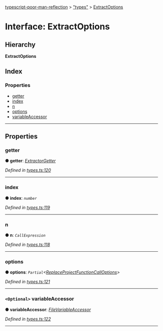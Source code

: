 [typescript-poor-man-reflection](../README.md) > ["types"](../modules/_types_.md) > [ExtractOptions](../interfaces/_types_.extractoptions.md)

# Interface: ExtractOptions

## Hierarchy

**ExtractOptions**

## Index

### Properties

* [getter](_types_.extractoptions.md#getter)
* [index](_types_.extractoptions.md#index)
* [n](_types_.extractoptions.md#n)
* [options](_types_.extractoptions.md#options)
* [variableAccessor](_types_.extractoptions.md#variableaccessor)

---

## Properties

<a id="getter"></a>

###  getter

**● getter**: *[ExtractorGetter](../modules/_types_.md#extractorgetter)*

*Defined in [types.ts:120](https://github.com/cancerberoSgx/typescript-poor-man-reflection/blob/47e2c2e/src/types.ts#L120)*

___
<a id="index"></a>

###  index

**● index**: *`number`*

*Defined in [types.ts:119](https://github.com/cancerberoSgx/typescript-poor-man-reflection/blob/47e2c2e/src/types.ts#L119)*

___
<a id="n"></a>

###  n

**● n**: *`CallExpression`*

*Defined in [types.ts:118](https://github.com/cancerberoSgx/typescript-poor-man-reflection/blob/47e2c2e/src/types.ts#L118)*

___
<a id="options"></a>

###  options

**● options**: *`Partial`<[ReplaceProjectFunctionCallOptions](_types_.replaceprojectfunctioncalloptions.md)>*

*Defined in [types.ts:121](https://github.com/cancerberoSgx/typescript-poor-man-reflection/blob/47e2c2e/src/types.ts#L121)*

___
<a id="variableaccessor"></a>

### `<Optional>` variableAccessor

**● variableAccessor**: *[FileVariableAccessor](../modules/_types_.md#filevariableaccessor)*

*Defined in [types.ts:122](https://github.com/cancerberoSgx/typescript-poor-man-reflection/blob/47e2c2e/src/types.ts#L122)*

___

